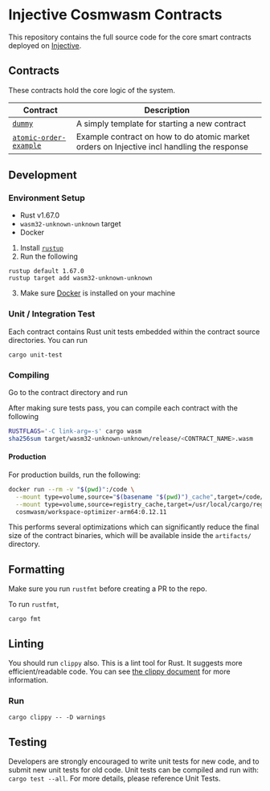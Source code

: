 # Injective Cosmwasm Contracts

This repository contains the full source code for the core smart contracts deployed
on [Injective](https://injective.com).

## Contracts

These contracts hold the core logic of the system.

| Contract                                                    | Description                                                                                |
|-------------------------------------------------------------|--------------------------------------------------------------------------------------------|
| [`dummy`](./contracts/dummy/)                               | A simply template for starting a new contract                                              |
| [`atomic-order-example`](./contracts/atomic-order-example/) | Example contract on how to do atomic market orders on Injective incl handling the response |

## Development

### Environment Setup

- Rust v1.67.0
- `wasm32-unknown-unknown` target
- Docker

1. Install [`rustup`](https://rustup.rs)
2. Run the following

```shell
rustup default 1.67.0
rustup target add wasm32-unknown-unknown
```

3. Make sure [Docker](https://docker.com) is installed on your machine

### Unit / Integration Test

Each contract contains Rust unit tests embedded within the contract source directories. You can run

```shell
cargo unit-test
```

### Compiling

Go to the contract directory and run

After making sure tests pass, you can compile each contract with the following

```bash
RUSTFLAGS='-C link-arg=-s' cargo wasm
sha256sum target/wasm32-unknown-unknown/release/<CONTRACT_NAME>.wasm
```

#### Production

For production builds, run the following:

```bash
docker run --rm -v "$(pwd)":/code \
  --mount type=volume,source="$(basename "$(pwd)")_cache",target=/code/target \
  --mount type=volume,source=registry_cache,target=/usr/local/cargo/registry \
  cosmwasm/workspace-optimizer-arm64:0.12.11
```

This performs several optimizations which can significantly reduce the final size of the contract binaries, which will
be available inside the `artifacts/` directory.

## Formatting

Make sure you run `rustfmt` before creating a PR to the repo.

To run `rustfmt`,

```
cargo fmt
```

## Linting

You should run `clippy` also. This is a lint tool for Rust. It suggests more efficient/readable code. You can
see [the clippy document](https://rust-lang.github.io/rust-clippy/master/index.html) for more information.

### Run

```
cargo clippy -- -D warnings
```

## Testing

Developers are strongly encouraged to write unit tests for new code, and to submit new unit tests for old code. Unit
tests can be compiled and run with: `cargo test --all`. For more details, please reference Unit Tests.
